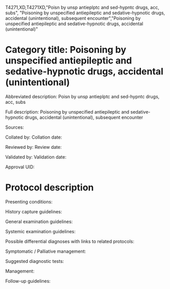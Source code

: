 T4271,XD,T4271XD,"Poisn by unsp antieplptc and sed-hypntc drugs, acc, subs", "Poisoning by unspecified antiepileptic and sedative-hypnotic drugs, accidental (unintentional), subsequent encounter","Poisoning by unspecified antiepileptic and sedative-hypnotic drugs, accidental (unintentional)"
# Category title: Poisoning by unspecified antiepileptic and sedative-hypnotic drugs, accidental (unintentional)

Abbreviated description: Poisn by unsp antieplptc and sed-hypntc drugs, acc, subs

Full description: Poisoning by unspecified antiepileptic and sedative-hypnotic drugs, accidental (unintentional), subsequent encounter

Sources:

Collated by:
Collation date:

Reviewed by:
Review date:

Validated by:
Validation date:

Approval UID:

# Protocol description

Presenting conditions:

History capture guidelines:

General examination guidelines:

Systemic examination guidelines:

Possible differential diagnoses with links to related protocols:

Symptomatic / Palliative management:

Suggested diagnostic tests:

Management:

Follow-up guidelines:
